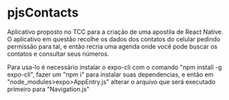 # pjsContacts
Aplicativo proposto no TCC para a criação de uma apostila de React Native. O aplicativo em questão recolhe os dados dos contatos do celular pedindo permissão para tal, e então recria uma agenda onde você pode buscar os contatos e consultar seus números.

Para usa-lo é necessário instalar o expo-cli com o comando "npm install -g expo-cli",
fazer um "npm i" para instalar suas dependencias,
e então em "node_modules>expo>AppEntry.js" alterar o arquivo que será executado primeiro para "Navigation.js"
